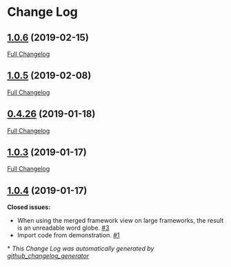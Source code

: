 # Change Log

## [1.0.6](https://github.com/cassproject/cass-align/tree/1.0.6) (2019-02-15)
[Full Changelog](https://github.com/cassproject/cass-align/compare/1.0.5...1.0.6)

## [1.0.5](https://github.com/cassproject/cass-align/tree/1.0.5) (2019-02-08)
[Full Changelog](https://github.com/cassproject/cass-align/compare/0.4.26...1.0.5)

## [0.4.26](https://github.com/cassproject/cass-align/tree/0.4.26) (2019-01-18)
[Full Changelog](https://github.com/cassproject/cass-align/compare/1.0.3...0.4.26)

## [1.0.3](https://github.com/cassproject/cass-align/tree/1.0.3) (2019-01-17)
[Full Changelog](https://github.com/cassproject/cass-align/compare/1.0.4...1.0.3)

## [1.0.4](https://github.com/cassproject/cass-align/tree/1.0.4) (2019-01-17)
**Closed issues:**

- When using the merged framework view on large frameworks, the result is an unreadable word globe. [\#3](https://github.com/cassproject/cass-align/issues/3)
- Import code from demonstration. [\#1](https://github.com/cassproject/cass-align/issues/1)



\* *This Change Log was automatically generated by [github_changelog_generator](https://github.com/skywinder/Github-Changelog-Generator)*
